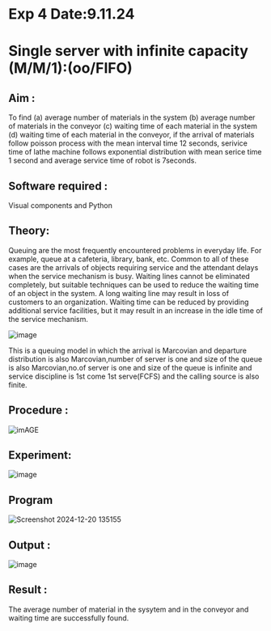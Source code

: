 # Exp 4  Date:9.11.24

# Single server with infinite capacity (M/M/1):(oo/FIFO)
## Aim :
To find (a) average number of materials in the system (b) average number of materials in the conveyor (c) waiting time of each material in the system (d) waiting time of each material in the conveyor, if the arrival  of materials follow poisson process with the mean interval time 12 seconds, serivice time of lathe machine follows exponential distribution with mean serice time 1 second and average service time of robot is 7seconds.

## Software required :
Visual components and Python

## Theory:
Queuing are the most frequently encountered problems in everyday life. For example, queue at a cafeteria, library, bank, etc. Common to all of these cases are the arrivals of objects requiring service and the attendant delays when the service mechanism is busy. Waiting lines cannot be eliminated completely, but suitable techniques can be used to reduce the waiting time of an object in the system. A long waiting line may result in loss of customers to an organization. Waiting time can be reduced by providing additional service facilities, but it may result in an increase in the idle time of the service mechanism.

![image](1.png)

This is a queuing model in which the arrival is Marcovian and departure distribution is also Marcovian,number of server is one and size of the queue is also Marcovian,no.of server is one and size of the queue is infinite and service discipline is 1st come 1st serve(FCFS) and the calling source is also finite.

## Procedure :

![imAGE](2.png)



## Experiment:
![image](https://github.com/user-attachments/assets/3a1e5acb-e936-4231-8a20-8c76fd4859c9)


 
## Program
![Screenshot 2024-12-20 135155](https://github.com/user-attachments/assets/a4bd9a87-aefa-43d7-88bb-0337de42fd1a)




## Output :
![image](https://github.com/user-attachments/assets/b6187daf-e1a4-4594-b936-5be48df0bef3)

## Result :
The average number of material in the sysytem and in the conveyor and waiting time are successfully found.
